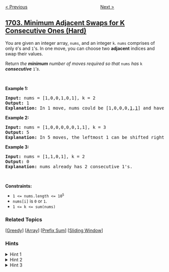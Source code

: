 <!--|This file generated by command(leetcode description); DO NOT EDIT.    |-->
<!--+----------------------------------------------------------------------+-->
<!--|@author    openset <openset.wang@gmail.com>                           |-->
<!--|@link      https://github.com/openset                                 |-->
<!--|@home      https://github.com/openset/leetcode                        |-->
<!--+----------------------------------------------------------------------+-->

[< Previous](../maximum-binary-string-after-change "Maximum Binary String After Change")
　　　　　　　　　　　　　　　　
[Next >](../determine-if-string-halves-are-alike "Determine if String Halves Are Alike")

## [1703. Minimum Adjacent Swaps for K Consecutive Ones (Hard)](https://leetcode.com/problems/minimum-adjacent-swaps-for-k-consecutive-ones "得到连续 K 个 1 的最少相邻交换次数")

<p>You are given an integer array, <code>nums</code>, and an integer <code>k</code>. <code>nums</code> comprises of only <code>0</code>&#39;s and <code>1</code>&#39;s. In one move, you can choose two <strong>adjacent</strong> indices and swap their values.</p>

<p>Return <em>the <strong>minimum</strong> number of moves required so that </em><code>nums</code><em> has </em><code>k</code><em> <strong>consecutive</strong> </em><code>1</code><em>&#39;s</em>.</p>

<p>&nbsp;</p>
<p><strong>Example 1:</strong></p>

<pre>
<strong>Input:</strong> nums = [1,0,0,1,0,1], k = 2
<strong>Output:</strong> 1
<strong>Explanation:</strong> In 1 move, nums could be [1,0,0,0,<u>1</u>,<u>1</u>] and have 2 consecutive 1&#39;s.
</pre>

<p><strong>Example 2:</strong></p>

<pre>
<strong>Input:</strong> nums = [1,0,0,0,0,0,1,1], k = 3
<strong>Output:</strong> 5
<strong>Explanation:</strong> In 5 moves, the leftmost 1 can be shifted right until nums = [0,0,0,0,0,<u>1</u>,<u>1</u>,<u>1</u>].
</pre>

<p><strong>Example 3:</strong></p>

<pre>
<strong>Input:</strong> nums = [1,1,0,1], k = 2
<strong>Output:</strong> 0
<strong>Explanation:</strong> nums already has 2 consecutive 1&#39;s.
</pre>

<p>&nbsp;</p>
<p><strong>Constraints:</strong></p>

<ul>
	<li><code>1 &lt;= nums.length &lt;= 10<sup>5</sup></code></li>
	<li><code>nums[i]</code> is <code>0</code> or <code>1</code>.</li>
	<li><code>1 &lt;= k &lt;= sum(nums)</code></li>
</ul>

### Related Topics
  [[Greedy](../../tag/greedy/README.md)]
  [[Array](../../tag/array/README.md)]
  [[Prefix Sum](../../tag/prefix-sum/README.md)]
  [[Sliding Window](../../tag/sliding-window/README.md)]

### Hints
<details>
<summary>Hint 1</summary>
Choose k 1s and determine how many steps are required to move them into 1 group.
</details>

<details>
<summary>Hint 2</summary>
Maintain a sliding window of k 1s, and maintain the steps required to group them.
</details>

<details>
<summary>Hint 3</summary>
When you slide the window across, should you move the group to the right? Once you move the group to the right, it will never need to slide to the left again.
</details>
